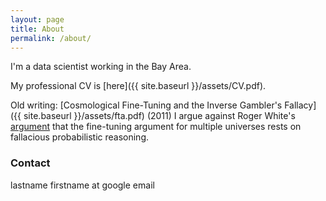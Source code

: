 ```yaml
---
layout: page
title: About
permalink: /about/
---
```


I'm a data scientist working in the Bay Area.

My professional CV is [here]({{ site.baseurl }}/assets/CV.pdf).

Old writing: [Cosmological Fine-Tuning and the Inverse Gambler's Fallacy]({{ site.baseurl }}/assets/fta.pdf) (2011) I argue against Roger White's [argument](https://web.mit.edu/rog/www/papers/fine_tuning.pdf) that the fine-tuning argument for multiple universes rests on fallacious probabilistic reasoning.


### Contact

lastname firstname at google email